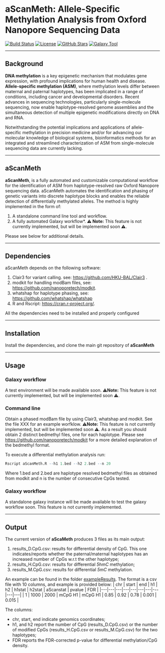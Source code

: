 # aScanMeth: Allele-Specific Methylation Analysis from Oxford Nanopore Sequencing Data

[![Build Status](https://img.shields.io/badge/build-passing-brightgreen)](link-to-your-build-status)
[![License](https://img.shields.io/badge/license-MIT-blue.svg)](LICENSE)
[![GitHub Stars](https://img.shields.io/github/stars/matteo14c/aScanMeth.svg?style=social)](https://github.com/matteo14c/aScanMeth)
[![Galaxy Tool](https://img.shields.io/badge/Galaxy%20Tool-Available-purple)](link-to-galaxy-tool-shed)

---

## Background

**DNA methylation** is a key epigenetic mechanism that modulates gene expression, with profound implications for human health and disease. **Allele-specific methylation (ASM)**, where methylation levels differ between maternal and paternal haplotypes, has been implicated in a range of conditions, including cancer and developmental disorders. Recent advances in sequencing technologies, particularly single-molecule sequencing, now enable haplotype-resolved genome assemblies and the simultaneous detection of multiple epigenetic modifications directly on DNA and RNA.

Notwithstanding the potential implications and applications of allele-specific methylation in precision medicine and/or for advancing our molecular knowledge of biological systems, bioinformatics methods for an integrated and streamlined characterization of ASM from single-molecule sequencing data are currently lacking.

---

## aScanMeth

**aScanMeth**, is a fully automated and customizable computational workflow for the identification of ASM from haplotype-resolved raw Oxford Nanopore sequencing data. 
aScanMeth automates the identification and phasing of genetic variants into discrete haplotype blocks and enables the reliable detection of differentially methylated alleles. 
The method is highly implemented in the form of:

1. A standalone command line tool and workflow.
2. A fully automated Galaxy workflow*. **⚠️ Note:** This feature is not currently implemented, but will be implemented soon **⚠️**.


Please see below for additional details.


---

## Dependencies

aScanMeth depends on the following software:

1. Clair3 for variant calling. see: https://github.com/HKU-BAL/Clair3 .
2. modkit for handling modBam files, see: https://github.com/nanoporetech/modkit.
3. whatshap for haplotype phasing, see:  https://github.com/whatshap/whatshap
4. R and Rscript: https://cran.r-project.org/.

All the dependencies need to be installed and properly configured 

---

## Installation
Install the dependencies, and clone the main git repository of **aScanMeth**

---

## Usage

### Galaxy workflow

A test environment will be made available soon. **⚠️Note:** This feature is not currently implemented, but will be implemented soon **⚠️**.

### Command line

Obtain a phased modBam file by using Clair3, whatshap and modkit. See the file XXX for an example worfklow. **⚠️Note:** This feature is not currently implemented, but will be implemented soon **⚠️**. As a result you should obtain 2 distinct bedmethyl files, one for each haplotype.
Please see  https://github.com/nanoporetech/modkit for a more detailed explanation of the bedmethyl format.

To execute a differential methylation analysis run:
```R
Rscript aScanMeth.R --h1 1.bed --h2 2.bed --n 20
```
Where 1.bed and 2.bed are haplotype resolved bedmethyl files as obtained from modkit and n is the number of consecutive CpGs tested.   

### Galaxy workflow

A standalone galaxy instance will be made available to test the galaxy workflow soon.
This feature is not currently implemented.

---

## Output

The current version of **aScaMeth** produces 3 files as its main output:

1. results_D.CpG.csv: results for differential density of CpG. This one indicates/reports whether the paternal/maternal haplotypes has an increased number of CpGs w.r.t the other haplotype;
2. results_H.CpG.csv: results for differential *5hmC* methylation;
3. results_M.CpG.csv: results for differential *5mC* methylation. 

An example can be found in the folder [exampleResults](https://github.com/matteo14c/ascanMeth/tree/main/exampleResults).
The format is a csv file with 10 columns, and example is provided below:
| chr | start | end | h1 | h2 | h1stat | h2stat | aScanstat | pvalue | FDR |
|---|---|---|---|---|---|---|---|---|---|
| 1 | 1000 | 2000 | mCpG H1 | mCpG H1 | 0.85 | 0.92 | 0.78 | 0.001 | 0.015 |

The columns:

* chr, start, end indicate genomics coordinates;
* h1, and h2 report the number of CpG (results_D.CpG.csv) or the number of modified CpGs (results_H.CpG.csv or results_M.CpG.csv) for the two haplotypes;
* FDR reports the FDR-corrected p-value for differential methylation/CpG density.






